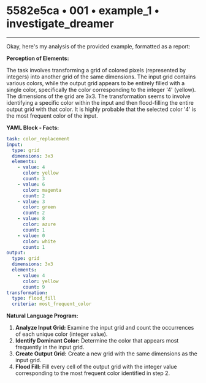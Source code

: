 # 5582e5ca • 001 • example_1 • investigate_dreamer

---
Okay, here's my analysis of the provided example, formatted as a report:

**Perception of Elements:**

The task involves transforming a grid of colored pixels (represented by integers) into another grid of the same dimensions. The input grid contains various colors, while the output grid appears to be entirely filled with a single color, specifically the color corresponding to the integer '4' (yellow). The dimensions of the grid are 3x3. The transformation seems to involve identifying a specific color within the input and then flood-filling the entire output grid with that color. It is highly probable that the selected color '4' is the most frequent color of the input.

**YAML Block - Facts:**



```yaml
task: color_replacement
input:
  type: grid
  dimensions: 3x3
  elements:
    - value: 4
      color: yellow
      count: 3
    - value: 6
      color: magenta
      count: 2
    - value: 3
      color: green
      count: 2
    - value: 8
      color: azure
      count: 1
    - value: 0
      color: white
      count: 1
output:
  type: grid
  dimensions: 3x3
  elements:
    - value: 4
      color: yellow
      count: 9
transformation:
  type: flood_fill
  criteria: most_frequent_color

```



**Natural Language Program:**

1.  **Analyze Input Grid:** Examine the input grid and count the occurrences of each unique color (integer value).
2.  **Identify Dominant Color:** Determine the color that appears most frequently in the input grid.
3.  **Create Output Grid:** Create a new grid with the same dimensions as the input grid.
4.  **Flood Fill:** Fill every cell of the output grid with the integer value corresponding to the most frequent color identified in step 2.

